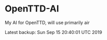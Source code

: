 # OpenTTD-AI
My AI for OpenTTD, will use primarily air

Latest backup: Sun Sep 15 20:40:01 UTC 2019
